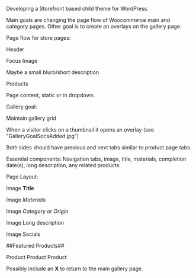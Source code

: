 Developing a Storefront based child theme for WordPress.

Main goals are changing the page flow of Woocommerce main and category pages.  Other goal is to create an overlays on the gallery page.

Page flow for store pages:

Header

Focus Image

Maybe a small blurb/short description

Products

Page content, static or in dropdown.

Gallery goal:

Maintain gallery grid

When a visitor clicks on a thumbnail it opens an overlay (see "GalleryGoalSocsAdded.jpg")

Both sides should have previous and next tabs similar to product page tabs

Essential components: Navigation tabs, image, title, materials, completion date(s), long description, any related products.

Page Layout:

Image **Title**

Image *Materials*

Image *Category or Origin*

Image Long description

Image Socials

##Featured Products##

Product Product Product

Possibly include an **X** to return to the main gallery page.

